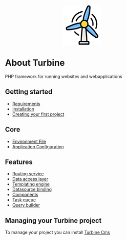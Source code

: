 <p align="center" >
  <img src="logo-128.png" style="width:128px;" />
</p>

# About Turbine
PHP framework for running websites and webapplications

## Getting started
* [Requirements](https://github.com/Sibra-Soft/light-wine-framework/wiki)
* [Installation](https://github.com/Sibra-Soft/light-wine-framework/wiki)
* [Creating your first project](https://github.com/Sibra-Soft/light-wine-framework/wiki)

## Core
* [Environment File](https://github.com/Sibra-Soft/light-wine-framework/wiki)
* [Application Configuration](https://github.com/Sibra-Soft/light-wine-framework/wiki)
  
## Features
* [Routing service](https://github.com/Sibra-Soft/LightWineFramework/wiki/Database-Service)
* [Data access layer](https://github.com/Sibra-Soft/LightWineFramework/wiki/Database-Service)
* [Templating engine](https://github.com/Sibra-Soft/LightWineFramework/wiki/Database-Service)
* [Datasource binding](https://github.com/Sibra-Soft/LightWineFramework/wiki/Database-Service)
* [Components](https://github.com/Sibra-Soft/LightWineFramework/wiki/Database-Service)
* [Task queue](https://github.com/Sibra-Soft/LightWineFramework/wiki/Database-Service)
* [Query builder](https://github.com/Sibra-Soft/LightWineFramework/wiki/Database-Service)
  
## Managing your Turbine project
To manage your project you can install [Turbine Cms](https://github.com/Sibra-Soft/turbine-cms)
